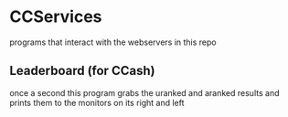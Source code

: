 # CCServices
programs that interact with the webservers in this repo

## Leaderboard (for CCash)
once a second this program grabs the uranked and aranked results and prints them to the monitors on its right and left
